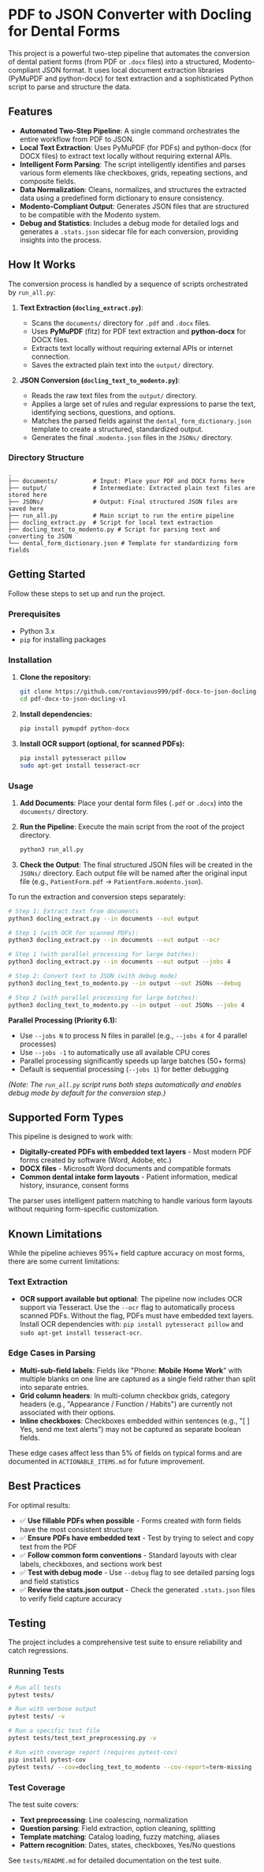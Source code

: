 # PDF to JSON Converter with Docling for Dental Forms

This project is a powerful two-step pipeline that automates the conversion of dental patient forms (from PDF or `.docx` files) into a structured, Modento-compliant JSON format. It uses local document extraction libraries (PyMuPDF and python-docx) for text extraction and a sophisticated Python script to parse and structure the data.

## Features

- **Automated Two-Step Pipeline**: A single command orchestrates the entire workflow from PDF to JSON.
- **Local Text Extraction**: Uses PyMuPDF (for PDFs) and python-docx (for DOCX files) to extract text locally without requiring external APIs.
- **Intelligent Form Parsing**: The script intelligently identifies and parses various form elements like checkboxes, grids, repeating sections, and composite fields.
- **Data Normalization**: Cleans, normalizes, and structures the extracted data using a predefined form dictionary to ensure consistency.
- **Modento-Compliant Output**: Generates JSON files that are structured to be compatible with the Modento system.
- **Debug and Statistics**: Includes a debug mode for detailed logs and generates a `.stats.json` sidecar file for each conversion, providing insights into the process.

## How It Works

The conversion process is handled by a sequence of scripts orchestrated by `run_all.py`:

1.  **Text Extraction (`docling_extract.py`)**:
    - Scans the `documents/` directory for `.pdf` and `.docx` files.
    - Uses **PyMuPDF** (fitz) for PDF text extraction and **python-docx** for DOCX files.
    - Extracts text locally without requiring external APIs or internet connection.
    - Saves the extracted plain text into the `output/` directory.

2.  **JSON Conversion (`docling_text_to_modento.py`)**:
    - Reads the raw text files from the `output/` directory.
    - Applies a large set of rules and regular expressions to parse the text, identifying sections, questions, and options.
    - Matches the parsed fields against the `dental_form_dictionary.json` template to create a structured, standardized output.
    - Generates the final `.modento.json` files in the `JSONs/` directory.

### Directory Structure

```
.
├── documents/          # Input: Place your PDF and DOCX forms here
├── output/             # Intermediate: Extracted plain text files are stored here
├── JSONs/              # Output: Final structured JSON files are saved here
├── run_all.py          # Main script to run the entire pipeline
├── docling_extract.py  # Script for local text extraction
├── docling_text_to_modento.py # Script for parsing text and converting to JSON
└── dental_form_dictionary.json # Template for standardizing form fields
```

## Getting Started

Follow these steps to set up and run the project.

### Prerequisites

- Python 3.x
- `pip` for installing packages

### Installation

1.  **Clone the repository:**
    ```bash
    git clone https://github.com/rontavious999/pdf-docx-to-json-docling-v1.git
    cd pdf-docx-to-json-docling-v1
    ```

2.  **Install dependencies:**
    ```bash
    pip install pymupdf python-docx
    ```

3.  **Install OCR support (optional, for scanned PDFs):**
    ```bash
    pip install pytesseract pillow
    sudo apt-get install tesseract-ocr
    ```

### Usage

1.  **Add Documents**: Place your dental form files (`.pdf` or `.docx`) into the `documents/` directory.

2.  **Run the Pipeline**:
    Execute the main script from the root of the project directory.
    ```bash
    python3 run_all.py
    ```

3.  **Check the Output**: The final structured JSON files will be created in the `JSONs/` directory. Each output file will be named after the original input file (e.g., `PatientForm.pdf` -> `PatientForm.modento.json`).

To run the extraction and conversion steps separately:

```bash
# Step 1: Extract text from documents
python3 docling_extract.py --in documents --out output

# Step 1 (with OCR for scanned PDFs):
python3 docling_extract.py --in documents --out output --ocr

# Step 1 (with parallel processing for large batches):
python3 docling_extract.py --in documents --out output --jobs 4

# Step 2: Convert text to JSON (with debug mode)
python3 docling_text_to_modento.py --in output --out JSONs --debug

# Step 2 (with parallel processing for large batches):
python3 docling_text_to_modento.py --in output --out JSONs --jobs 4
```

**Parallel Processing (Priority 6.1):**
- Use `--jobs N` to process N files in parallel (e.g., `--jobs 4` for 4 parallel processes)
- Use `--jobs -1` to automatically use all available CPU cores
- Parallel processing significantly speeds up large batches (50+ forms)
- Default is sequential processing (`--jobs 1`) for better debugging

*(Note: The `run_all.py` script runs both steps automatically and enables debug mode by default for the conversion step.)*

## Supported Form Types

This pipeline is designed to work with:

- **Digitally-created PDFs with embedded text layers** - Most modern PDF forms created by software (Word, Adobe, etc.)
- **DOCX files** - Microsoft Word documents and compatible formats
- **Common dental intake form layouts** - Patient information, medical history, insurance, consent forms

The parser uses intelligent pattern matching to handle various form layouts without requiring form-specific customization.

## Known Limitations

While the pipeline achieves 95%+ field capture accuracy on most forms, there are some current limitations:

### Text Extraction
- **OCR support available but optional**: The pipeline now includes OCR support via Tesseract. Use the `--ocr` flag to automatically process scanned PDFs. Without the flag, PDFs must have embedded text layers. Install OCR dependencies with: `pip install pytesseract pillow` and `sudo apt-get install tesseract-ocr`.

### Edge Cases in Parsing
- **Multi-sub-field labels**: Fields like "Phone: __Mobile__ __Home__ __Work__" with multiple blanks on one line are captured as a single field rather than split into separate entries.
- **Grid column headers**: In multi-column checkbox grids, category headers (e.g., "Appearance / Function / Habits") are currently not associated with their options.
- **Inline checkboxes**: Checkboxes embedded within sentences (e.g., "[ ] Yes, send me text alerts") may not be captured as separate boolean fields.

These edge cases affect less than 5% of fields on typical forms and are documented in `ACTIONABLE_ITEMS.md` for future improvement.

## Best Practices

For optimal results:

- ✅ **Use fillable PDFs when possible** - Forms created with form fields have the most consistent structure
- ✅ **Ensure PDFs have embedded text** - Test by trying to select and copy text from the PDF
- ✅ **Follow common form conventions** - Standard layouts with clear labels, checkboxes, and sections work best
- ✅ **Test with debug mode** - Use `--debug` flag to see detailed parsing logs and field statistics
- ✅ **Review the stats.json output** - Check the generated `.stats.json` files to verify field capture accuracy

## Testing

The project includes a comprehensive test suite to ensure reliability and catch regressions.

### Running Tests

```bash
# Run all tests
pytest tests/

# Run with verbose output
pytest tests/ -v

# Run a specific test file
pytest tests/test_text_preprocessing.py -v

# Run with coverage report (requires pytest-cov)
pip install pytest-cov
pytest tests/ --cov=docling_text_to_modento --cov-report=term-missing
```

### Test Coverage

The test suite covers:
- **Text preprocessing**: Line coalescing, normalization
- **Question parsing**: Field extraction, option cleaning, splitting
- **Template matching**: Catalog loading, fuzzy matching, aliases
- **Pattern recognition**: Dates, states, checkboxes, Yes/No questions

See `tests/README.md` for detailed documentation on the test suite.
